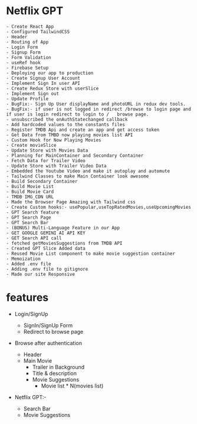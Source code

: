 # Netflix GPT
    - Create React App
    - Configured TailwindCSS
    - Header
    - Routing of App
    - Login Form
    - Signup Form
    - Form Validation
    - useRef hook
    - Firebase Setup
    - Deploying our app to production
    - Create Signup User Account
    - Implement Sign In user API
    - Create Redux Store with userSlice
    - Implement Sign out
    - Update Profile
    - BugFix:- Sign Up User displayName and photoURL in redux dev tools.
    - BugFix:- if user is not logged in redirect /browse to login page and if user is login redirect to login to /   browse page.
    - unsubscribed the onAuthStatechanged callback
    - Add hardcoded values to the constants files
    - Register TMDB Api and create an app and get access token
    - Get Data from TMBD now playing movies list API
    - Custom Hook for Now Playing Movies
    - Create movieSlice
    - Update Store with Movies Data
    - Planning for MainContainer and Secondary Container
    - Fetch Data for Trailer Video
    - Update Store with Trailer Video Data
    - Embedded the Youtube Video and make it autoplay and automute
    - Tailwind Classes to make Main Container look awesome
    - Build Secondary Container
    - Build Movie List
    - Build Movie Card
    - TMDB IMG_CDN URL
    - Made the Browser Page Amazing with Tailwind css
    - Create Custom hooks:- usePopular,useTopRatedMovies,useUpcomingMovies
    - GPT Search feature
    - GPT Search Page
    - GPT Search Bar
    - (BONUS) Multi-Language Feature in our App
    - GET GOOGLE GEMINI AI API KEY
    - GET Search API call
    - fetched getMoviesSuggestions from TMDB API
    - Created GPT Slice Added data
    - Reused Movie List component to make movie suggestion container
    - Memoization
    - Added .env file
    - Adding .env file to gitignore
    - Made our site Responsive
    

# features
- Login/SignUp
    - SignIn/SignUp Form
    - Redirect to browse page
- Browse after authentication
    - Header
    - Main Movie
        - Trailer in Background
        - Title & description
        - Movie Suggestions
            - Movie list * N(movies list)

- Netflix GPT:-
    - Search Bar
    - Movie Suggestions
